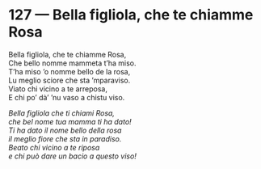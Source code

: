 # 127 — Bella figliola, che te chiamme Rosa

Bella figliola, che te chiamme Rosa,  
Che bello nomme mammeta t’ha miso.  
T’ha miso ’o nomme bello de la rosa,  
Lu meglio sciore che sta ’mparaviso.  
Viato chi vicino a te arreposa,  
E chi po’ dà’ ’nu vaso a chistu viso.

_Bella figliola che ti chiami Rosa,  
che bel nome tua mamma ti ha dato!  
Ti ha dato il nome bello della rosa  
il meglio fiore che sta in paradiso.  
Beato chi vicino a te riposa  
e chi può dare un bacio a questo viso!_

